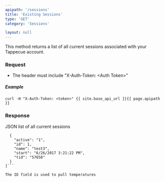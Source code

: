 ```yaml
---
apipath: '/sessions'
title: 'Existing Sessions'
type: 'GET'
category: 'Sessions'

layout: null
---
```


This method returns a list of all current sessions associated with your Tappecue account.

### Request
* The header must include "X-Auth-Token: \<Auth Token>"

##### Example
`curl -H "X-Auth-Token: <token>" {{ site.base_api_url }}{{ page.apipath }}`

### Response
JSON list of all current sessions

```[
  {
    "active": "1", 
    "id": 1, 
    "name": "test3", 
    "start": "6/26/2017 3:21:22 PM", 
    "tid": "57658"
  }
]```

The ID field is used to pull temperatures
